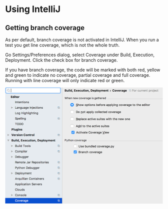 Using IntelliJ
===

Getting branch coverage
---
As per default, branch coverage is not activated in IntelliJ.
When you run a test you get line coverage, which is not the whole 
truth.

Go Settings/Preferences dialog, select Coverage under Build, Execution, Deployment.
Click the check box for branch coverage. 

If you have branch coverage, the code will be marked with both red, yellow and green
to indicate no coverage, partial coverage and full coverage. Running with line coverage
will only indicate red or green.

![screen shot](./IntelliJ-coverage.png)